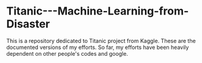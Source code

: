 # Titanic---Machine-Learning-from-Disaster
This is a repository dedicated to Titanic project from Kaggle. These are the documented versions of my efforts. 
So far, my efforts have been heavily dependent on other people's codes and google. 
